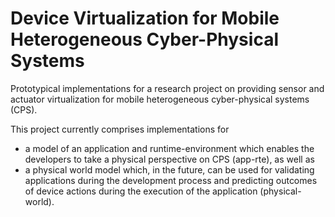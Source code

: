 # Device Virtualization for Mobile Heterogeneous Cyber-Physical Systems

Prototypical implementations for a research project on providing sensor and actuator virtualization for mobile heterogeneous cyber-physical systems (CPS).

This project currently comprises implementations for
- a model of an application and runtime-environment which enables the developers to take a physical perspective on CPS (app-rte), as well as
- a physical world model which, in the future, can be used for validating applications during the development process and predicting outcomes of device actions during the execution of the application (physical-world).
